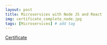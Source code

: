 ```yaml
---
layout: post
title: Microservices with Node JS and React
img: certificate_complete_node.jpg 
tags: [Microservices] # add tag
---
```


[Certificate](https://www.udemy.com/certificate/UC-93cc194c-86f3-4418-8b3c-24bfc324ea50/)
